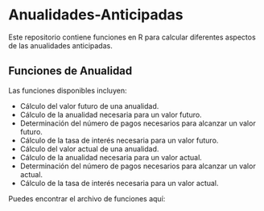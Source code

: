 # Anualidades-Anticipadas

Este repositorio contiene funciones en R para calcular diferentes aspectos de las anualidades anticipadas.

## Funciones de Anualidad

Las funciones disponibles incluyen:

- Cálculo del valor futuro de una anualidad.
- Cálculo de la anualidad necesaria para un valor futuro.
- Determinación del número de pagos necesarios para alcanzar un valor futuro.
- Cálculo de la tasa de interés necesaria para un valor futuro.
- Cálculo del valor actual de una anualidad.
- Cálculo de la anualidad necesaria para un valor actual.
- Determinación del número de pagos necesarios para alcanzar un valor actual.
- Cálculo de la tasa de interés necesaria para un valor actual.

Puedes encontrar el archivo de funciones aquí:
